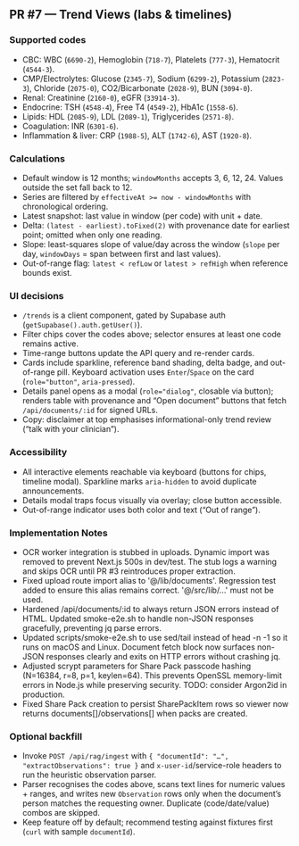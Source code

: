 ## PR #7 — Trend Views (labs & timelines)

### Supported codes
- CBC: WBC (`6690-2`), Hemoglobin (`718-7`), Platelets (`777-3`), Hematocrit (`4544-3`).
- CMP/Electrolytes: Glucose (`2345-7`), Sodium (`6299-2`), Potassium (`2823-3`), Chloride (`2075-0`), CO2/Bicarbonate (`2028-9`), BUN (`3094-0`).
- Renal: Creatinine (`2160-0`), eGFR (`33914-3`).
- Endocrine: TSH (`4548-4`), Free T4 (`4549-2`), HbA1c (`1558-6`).
- Lipids: HDL (`2085-9`), LDL (`2089-1`), Triglycerides (`2571-8`).
- Coagulation: INR (`6301-6`).
- Inflammation & liver: CRP (`1988-5`), ALT (`1742-6`), AST (`1920-8`).

### Calculations
- Default window is 12 months; `windowMonths` accepts 3, 6, 12, 24. Values outside the set fall back to 12.
- Series are filtered by `effectiveAt >= now - windowMonths` with chronological ordering.
- Latest snapshot: last value in window (per code) with unit + date.
- Delta: `(latest - earliest).toFixed(2)` with provenance date for earliest point; omitted when only one reading.
- Slope: least-squares slope of value/day across the window (`slope` per day, `windowDays` = span between first and last values).
- Out-of-range flag: `latest < refLow` or `latest > refHigh` when reference bounds exist.

### UI decisions
- `/trends` is a client component, gated by Supabase auth (`getSupabase().auth.getUser()`).
- Filter chips cover the codes above; selector ensures at least one code remains active.
- Time-range buttons update the API query and re-render cards.
- Cards include sparkline, reference band shading, delta badge, and out-of-range pill. Keyboard activation uses `Enter`/`Space` on the card (`role="button"`, `aria-pressed`).
- Details panel opens as a modal (`role="dialog"`, closable via button); renders table with provenance and “Open document” buttons that fetch `/api/documents/:id` for signed URLs.
- Copy: disclaimer at top emphasises informational-only trend review (“talk with your clinician”).

### Accessibility
- All interactive elements reachable via keyboard (buttons for chips, timeline modal). Sparkline marks `aria-hidden` to avoid duplicate announcements.
- Details modal traps focus visually via overlay; close button accessible.
- Out-of-range indicator uses both color and text (“Out of range”).

### Implementation Notes
- OCR worker integration is stubbed in uploads. Dynamic import was removed to prevent Next.js 500s in dev/test. The stub logs a warning and skips OCR until PR #3 reintroduces proper extraction.
- Fixed upload route import alias to '@/lib/documents'. Regression test added to ensure this alias remains correct. '@/src/lib/...' must not be used.
- Hardened /api/documents/:id to always return JSON errors instead of HTML. Updated smoke-e2e.sh to handle non-JSON responses gracefully, preventing jq parse errors.
- Updated scripts/smoke-e2e.sh to use sed/tail instead of head -n -1 so it runs on macOS and Linux. Document fetch block now surfaces non-JSON responses clearly and exits on HTTP errors without crashing jq.
- Adjusted scrypt parameters for Share Pack passcode hashing (N=16384, r=8, p=1, keylen=64). This prevents OpenSSL memory-limit errors in Node.js while preserving security. TODO: consider Argon2id in production.
- Fixed Share Pack creation to persist SharePackItem rows so viewer now returns documents[]/observations[] when packs are created.

### Optional backfill
- Invoke `POST /api/rag/ingest` with `{ "documentId": "…", "extractObservations": true }` and `x-user-id`/service-role headers to run the heuristic observation parser.
- Parser recognises the codes above, scans text lines for numeric values + ranges, and writes new `Observation` rows only when the document’s person matches the requesting owner. Duplicate (code/date/value) combos are skipped.
- Keep feature off by default; recommend testing against fixtures first (`curl` with sample `documentId`).
